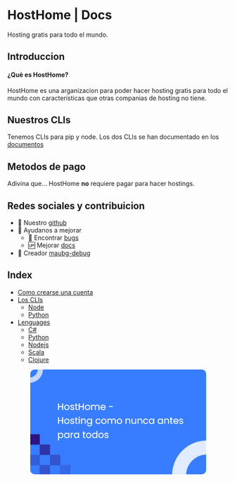 # HostHome | Docs

Hosting gratis para todo el mundo.

## Introduccion

#### ¿Què es HostHome?
HostHome es una arganizacion para poder hacer hosting gratis para todo el mundo con caracteristicas que otras companias de hosting no tiene.

## Nuestros CLIs

Tenemos CLIs para pip y node.
Los dos CLIs se han documentado en los [documentos](/cli)

## Metodos de pago

Adivina que... HostHome **no** requiere pagar para hacer hostings.

## Redes sociales y contribuicion

* 🏢 Nuestro [github](https://github.com/HostHome-of/)
* 💪 Ayudanos a mejorar
    * 🐛 Encontrar [bugs](https://github.com/HostHome-of/Documentacion/issues/new)
    * 🆙 Mejorar [docs](https://github.com/HostHome-of/Documentacion/compare?expand=1)
* 👑 Creador [maubg-debug](https://github.com/maubg-debug)

## Index

* [Como crearse una cuenta](/cuentas/)
* [Los CLIs](/cli/)
    * [Node](/cli/node/)
    * [Python](/cli/python/)
* [Lenguages](/len/)
    * [C#](/len/cs)
    * [Python](/len/python)
    * [Nodejs](/len/nodejs)
    * [Scala](/len/scala)
    * [Clojure](/len/clojure)


<p align="center">
    <img style="border-radius: 10px; width: 400px;" src="https://raw.githubusercontent.com/HostHome-of/website/main/src/static/images/banner.png" />
</p>